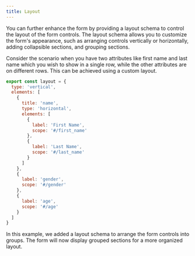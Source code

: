 ```yaml
---
title: Layout
---
```


You can further enhance the form by providing a layout schema to control the layout of the form controls. The layout schema allows you to customize the form's appearance, such as arranging controls vertically or horizontally, adding collapsible sections, and grouping sections.

Consider the scenario when you have two attributes like first name and last name which you wish to show in a single row, while the other attributes are on different rows. This can be achieved using a custom layout.

```js
export const layout = {
  type: 'vertical',
  elements: [
    {
      title: 'name',
      type: 'horizontal',
      elements: [
        {
          label: 'First Name',
          scope: '#/first_name'
        },
        {
          label: 'Last Name',
          scope: '#/last_name'
        }
      ]
    },
    {
      label: 'gender',
      scope: '#/gender'
    },
    {
      label: 'age',
      scope: '#/age'
    }
  ]
}
```

In this example, we added a layout schema to arrange the form controls into groups. The form will now display grouped sections for a more organized layout.
